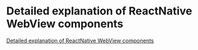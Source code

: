 # Detailed explanation of ReactNative WebView components
[Detailed explanation of ReactNative WebView components](https://aiwithcloud.com/2022/09/15/detailed_explanation_of_reactnative_webview_components/)